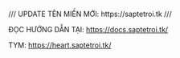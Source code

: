 
<br/>
///
UPDATE TÊN MIỀN MỚI: https://saptetroi.tk
///


ĐỌC HƯỚNG DẪN TẠI: https://docs.saptetroi.tk/


TYM: https://heart.saptetroi.tk/
